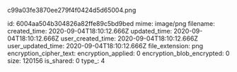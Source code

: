 c99a03fe3870ee279f4f0424d5d65004.png

id: 6004aa504b304826a82ffe89c5bd9bed
mime: image/png
filename: 
created_time: 2020-09-04T18:10:12.666Z
updated_time: 2020-09-04T18:10:12.666Z
user_created_time: 2020-09-04T18:10:12.666Z
user_updated_time: 2020-09-04T18:10:12.666Z
file_extension: png
encryption_cipher_text: 
encryption_applied: 0
encryption_blob_encrypted: 0
size: 120156
is_shared: 0
type_: 4
